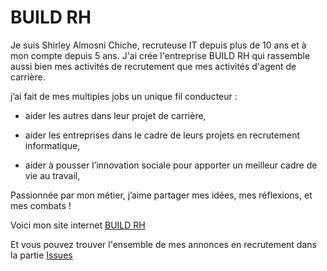 # BUILD RH

Je suis Shirley Almosni Chiche, recruteuse IT depuis plus de 10 ans et à mon compte depuis 5 ans. 
J'ai crée l'entreprise BUILD RH qui rassemble aussi bien mes activités de recrutement que mes activités d'agent de carrière. 

j’ai fait de mes multiples jobs un unique fil conducteur : 

- aider les autres dans leur projet de carrière,
  
- aider les entreprises dans le cadre de leurs projets en recrutement informatique,
  
- aider à pousser l’innovation sociale pour apporter un meilleur cadre de vie au travail,
  
Passionnée par mon métier, j’aime partager mes idées, mes réflexions, et mes combats !

Voici mon site internet [BUILD RH](https://www.build-rh.com/)

Et vous pouvez trouver l'ensemble de mes annonces en recrutement dans la partie [Issues](https://github.com/AlmosniShirley/JobsBuildRH/issues)
